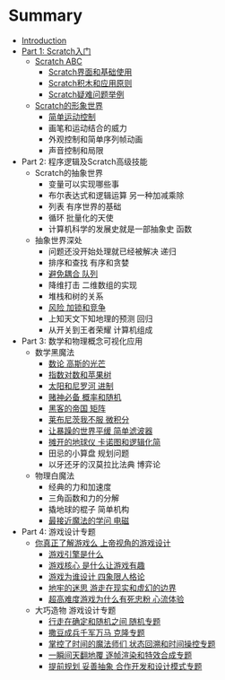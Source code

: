 # Summary

* [Introduction](README.md)
* [Part 1: Scratch入门](part-1-scratchru-men.md)
  * [Scratch ABC](part-1-scratchru-men/scratch-abc.md)
    * [Scratch界面和基础使用](part-1-scratchru-men/scratch-abc/scratchjie-mian-he-ji-chu-shi-yong-fang-fa.md)
    * [Scratch积木和应用原则](part-1-scratchru-men/scratch-abc/scratchji-mu-he-qian-zai-ying-yong.md)
    * [Scratch疑难问题举例](part-1-scratchru-men/scratch-abc/scratchyi-nan-wen-ti-ju-li.md)
  * [Scratch的形象世界](part-1-scratchru-men/scratchde-xing-xiang-shi-jie.md)
    * [简单运动控制](part-1-scratchru-men/scratchde-xing-xiang-shi-jie/jian-dan-yun-dong-kong-zhi.md)
    * 画笔和运动结合的威力
    * 外观控制和简单序列帧动画
    * 声音控制和局限
* Part 2: 程序逻辑及Scratch高级技能
  * Scratch的抽象世界
    * 变量可以实现哪些事
    * 布尔表达式和逻辑运算 另一种加减乘除
    * 列表 有序世界的基础
    * 循环 批量化的天使
    * 计算机科学的发展史就是一部抽象史 函数
  * 抽象世界深处
    * 问题还没开始处理就已经被解决 递归
    * 排序和查找 有序和贪婪
    * [避免耦合 队列](yao-pie-qing-guan-xi-zhao-lian-biao-dui-lie.md)
    * 降维打击 二维数组的实现
    * 堆栈和树的关系
    * [风险 加锁和竞争](feng-xian-jia-suo-he-jing-zheng.md)
    * 上知天文下知地理的预测 回归
    * 从开关到王者荣耀 计算机组成
* Part 3: 数学和物理概念可视化应用
  * 数学黑魔法
    * [数论 高斯的光芒](shu-lun-gao-si-de-guang-mang.md)
    * [指数对数和苹果树](zhi-shu-dui-shu-he-ping-guo-shu.md)
    * [太阳和尼罗河 进制](tai-yang-he-ni-luo-he-jin-zhi.md)
    * [赌神必备 概率和随机](du-shen-bi-bei-gai-lv-he-sui-ji.md)
    * [黑客的帝国 矩阵](hei-ke-de-di-guo-ju-zhen.md)
    * [莱布尼茨我不服 微积分](lai-bu-ni-ci-wo-bu-fu-wei-ji-fen.md)
    * [让暴躁的世界平缓 简单滤波器](rang-bao-zao-de-shi-jie-ping-huan-jian-dan-lv-bo-qi.md)
    * [摊开的地球仪 卡诺图和逻辑化简](tan-kai-de-di-qiu-yi-qia-nuo-tu-he-luo-ji-hua-jian.md)
    * 田忌的小算盘 规划问题
    * 以牙还牙的汉莫拉比法典 博弈论
  * 物理白魔法
    * 经典的力和加速度
    * 三角函数和力的分解
    * 撬地球的棍子 简单机构
    * [最接近魔法的学问 电磁](zui-jie-jin-mo-fa-de-xue-wen-dian-ci.md)
* Part 4: 游戏设计专题
  * [你真正了解游戏么 上帝视角的游戏设计](ni-zhen-zheng-le-jie-you-xi-yao-shang-di-shi-jiao-de-you-xi-she-ji.md)
    * [游戏引擎是什么](you-xi-yin-qing-shi-shi-yao.md)
    * [游戏核心 是什么让游戏有趣](you-xi-he-xin-shi-shi-yao-rang-you-xi-you-qu.md)
    * [游戏为谁设计 四象限人格论](you-xi-wei-shui-she-ji-si-xiang-xian-ren-ge-lun.md)
    * [地牢的迷思 游走在现实和虚幻的边界](di-lao-de-mi-si-you-zou-zai-xian-shi-he-xu-huan-de-bian-jie.md)
    * [超高难度游戏为什么有死忠粉 心流体验](chao-gao-nan-du-you-xi-wei-shi-yao-you-si-zhong-fen-xin-liu-ti-yan.md)
  * 大巧造物 游戏设计专题
    * [行走在确定和随机之间 随机专题](xing-zou-zai-que-ding-he-sui-ji-zhi-jian-sui-ji-zhuan-ti.md)
    * [撒豆成兵千军万马 克隆专题](sa-dou-cheng-bing-qian-jun-wan-ma-ke-long-zhuan-ti.md)
    * [掌控了时间的魔法师们 状态回溯和时间操控专题](zhang-kong-le-shi-jian-de-mo-fa-shi-men-zhuang-tai-hui-su-he-shi-jian-cao-kong-zhuan-ti.md)
    * [一瞬间天翻地覆 逐帧渲染和特效合成专题](yi-shun-jian-tian-fan-di-fu-zhu-zheng-xuan-ran-he-te-xiao-he-cheng-zhuan-ti.md)
    * [提前规划 妥善抽象 合作开发和设计模式专题](ti-qian-gui-hua-tuo-shan-chou-xiang-he-zuo-kai-fa-he-she-ji-mo-shi-zhuan-ti.md)

